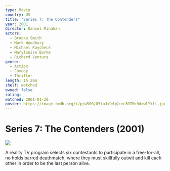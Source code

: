 ```yaml
---
type: Movie
country: US
title: "Series 7: The Contenders"
year: 2001
director: Daniel Minahan
actors:
  - Brooke Smith
  - Mark Woodbury
  - Michael Kaycheck
  - Marylouise Burke
  - Richard Venture
genre:
  - Action
  - Comedy
  - Thriller
length: 1h 26m
shelf: watched
owned: false
rating:
watched: 2001-01-20
poster: https://image.tmdb.org/t/p/w500/85tuJxQdjQcec3DTMc9dxwlYYfi.jpg
---
```


# Series 7: The Contenders (2001)

![](https://image.tmdb.org/t/p/w500/85tuJxQdjQcec3DTMc9dxwlYYfi.jpg)

A reality TV program selects six contestants to participate in a free-for-all, no holds barred deathmatch, where they must skillfully outwit and kill each other in order to be the last person alive.